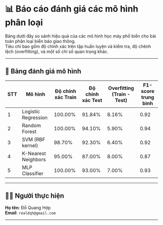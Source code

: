 # 📊 Báo cáo đánh giá các mô hình phân loại 

Bảng dưới đây so sánh hiệu quả của các mô hình học máy phổ biến cho bài toán phân loại biển báo giao thông.  
Tiêu chí bao gồm độ chính xác trên tập huấn luyện và kiểm tra, độ chênh lệch (overfitting), và một số chỉ số quan trọng khác.

---

## 📌 Bảng đánh giá mô hình

| STT | Mô hình               | Độ chính xác Train | Độ chính xác Test | Overfitting (Train - Test) | F1-score trung bình | 
|-----|------------------------|--------------------|-------------------|-----------------------------|---------------------|
| 1   | Logistic Regression    | 100.00%            | 91.84%            | 8.16%                       | 0.92                | 
| 2   | Random Forest          | 100.00%            | 94.10%            | 5.90%                       | 0.94                |
| 3   | SVM (RBF kernel)       | 98.70%             | 92.30%            | 6.40%                       | 0.92                | 
| 4   | K-Nearest Neighbors    | 95.00%             | 87.00%            | 8.00%                       | 0.87                | 
| 5   | MLP Classifier         | 100.00%            | 93.00%            | 7.00%                       | 0.93                | 
---

## 👨‍💻 Người thực hiện

**Họ tên**: Đỗ Quang Hợp  
**Email**: `realdqh@gmail.com`  

---
